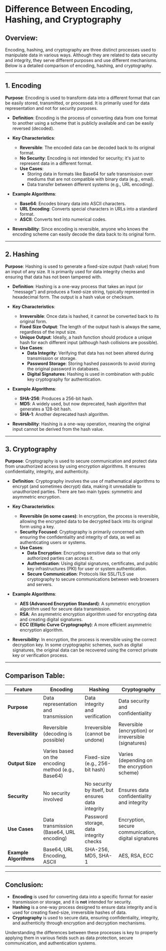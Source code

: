 # Difference Between Encoding, Hashing, and Cryptography

## Overview:
Encoding, hashing, and cryptography are three distinct processes used to manipulate data in various ways. Although they are related to data security and integrity, they serve different purposes and use different mechanisms. Below is a detailed comparison of encoding, hashing, and cryptography.

---

## 1. **Encoding**
**Purpose**: Encoding is used to transform data into a different format that can be easily stored, transmitted, or processed. It is primarily used for data representation and not for security purposes.

- **Definition**: Encoding is the process of converting data from one format to another using a scheme that is publicly available and can be easily reversed (decoded).
  
- **Key Characteristics**:
  - **Reversible**: The encoded data can be decoded back to its original format.
  - **No Security**: Encoding is not intended for security; it's just to represent data in a different format.
  - **Use Cases**: 
    - Storing data in formats like Base64 for safe transmission over mediums that are not compatible with binary data (e.g., email).
    - Data transfer between different systems (e.g., URL encoding).
  
- **Example Algorithms**:
  - **Base64**: Encodes binary data into ASCII characters.
  - **URL Encoding**: Converts special characters in URLs into a standard format.
  - **ASCII**: Converts text into numerical codes.

- **Reversibility**: Since encoding is reversible, anyone who knows the encoding scheme can easily decode the data back to its original form.

---

## 2. **Hashing**
**Purpose**: Hashing is used to generate a fixed-size output (hash value) from an input of any size. It is primarily used for data integrity checks and ensuring that data has not been tampered with.

- **Definition**: Hashing is a one-way process that takes an input (or "message") and produces a fixed-size string, typically represented in hexadecimal form. The output is a hash value or checksum.

- **Key Characteristics**:
  - **Irreversible**: Once data is hashed, it cannot be converted back to its original form.
  - **Fixed Size Output**: The length of the output hash is always the same, regardless of the input size.
  - **Unique Output**: Ideally, a hash function should produce a unique hash for each different input (although hash collisions are possible).
  - **Use Cases**:
    - **Data Integrity**: Verifying that data has not been altered during transmission or storage.
    - **Password Storage**: Storing hashed passwords to avoid storing the original password in databases.
    - **Digital Signatures**: Hashing is used in combination with public key cryptography for authentication.

- **Example Algorithms**:
  - **SHA-256**: Produces a 256-bit hash.
  - **MD5**: A widely used, but now deprecated, hash algorithm that generates a 128-bit hash.
  - **SHA-1**: Another deprecated hash algorithm.

- **Reversibility**: Hashing is a one-way operation, meaning the original input cannot be derived from the hash value.

---

## 3. **Cryptography**
**Purpose**: Cryptography is used to secure communication and protect data from unauthorized access by using encryption algorithms. It ensures confidentiality, integrity, and authenticity.

- **Definition**: Cryptography involves the use of mathematical algorithms to encrypt (and sometimes decrypt) data, making it unreadable to unauthorized parties. There are two main types: symmetric and asymmetric encryption.

- **Key Characteristics**:
  - **Reversible (in some cases)**: In encryption, the process is reversible, allowing the encrypted data to be decrypted back into its original form using a key.
  - **Security Focused**: Cryptography is primarily concerned with ensuring the confidentiality and integrity of data, as well as authenticating users or systems.
  - **Use Cases**:
    - **Data Encryption**: Encrypting sensitive data so that only authorized parties can access it.
    - **Authentication**: Using digital signatures, certificates, and public key infrastructures (PKI) for user or system authentication.
    - **Secure Communication**: Protocols like SSL/TLS use cryptography to secure communications between web browsers and servers.

- **Example Algorithms**:
  - **AES (Advanced Encryption Standard)**: A symmetric encryption algorithm used for secure data transmission.
  - **RSA**: An asymmetric encryption algorithm used for encrypting data and creating digital signatures.
  - **ECC (Elliptic Curve Cryptography)**: A more efficient asymmetric encryption algorithm.

- **Reversibility**: In encryption, the process is reversible using the correct decryption key. In some cryptographic schemes, such as digital signatures, the original data can be recovered using the correct private key or verification process.

---

## Comparison Table:

| **Feature**              | **Encoding**                                     | **Hashing**                                 | **Cryptography**                           |
|--------------------------|--------------------------------------------------|---------------------------------------------|--------------------------------------------|
| **Purpose**               | Data representation and transmission            | Data integrity and verification             | Data security and confidentiality          |
| **Reversibility**         | Reversible (decoding is possible)                | Irreversible (cannot be undone)             | Reversible (encryption) or irreversible (signatures) |
| **Output Size**           | Varies based on the encoding method (e.g., Base64) | Fixed-size (e.g., 256-bit hash)             | Varies (depending on the encryption scheme) |
| **Security**              | No security involved                            | No security by itself, but ensures data integrity | Ensures data confidentiality and integrity |
| **Use Cases**             | Data transmission (Base64, URL encoding)        | Password storage, data integrity checks    | Encryption, secure communication, digital signatures |
| **Example Algorithms**    | Base64, URL Encoding, ASCII                     | SHA-256, MD5, SHA-1                        | AES, RSA, ECC                              |

---

## Conclusion:
- **Encoding** is used for converting data into a specific format for easier transmission or storage, and it is **not** intended for security.
- **Hashing** is a one-way process designed to ensure data integrity and is used for creating fixed-size, irreversible hashes of data.
- **Cryptography** is used to secure data, ensuring confidentiality, integrity, and authenticity through encryption and decryption mechanisms.

Understanding the differences between these processes is key to properly applying them in various fields such as data protection, secure communication, and authentication systems.
